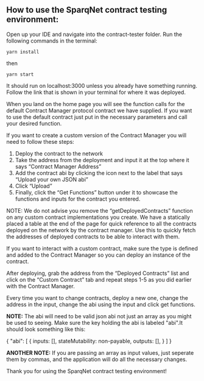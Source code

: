 ## How to use the SparqNet contract testing environment:

Open up your IDE and navigate into the contract-tester folder. Run the following commands in the terminal:

```
yarn install
```

then

```
yarn start
```

It should run on localhost:3000 unless you already have something running. Follow the link that is shown in your terminal for where it was deployed.

When you land on the home page you will see the function calls for the default Contract Manager protocol contract we have supplied. If you want to use the default contract just put in the necessary parameters and call your desired function.

If you want to create a custom version of the Contract Manager you will need to follow these steps:

1. Deploy the contract to the network
2. Take the address from the deployment and input it at the top where it says “Contract Manager Address”
3. Add the contract abi by clicking the icon next to the label that says “Upload your own JSON abi”
4. Click “Upload”
5. Finally, click the “Get Functions” button under it to showcase the functions and inputs for the contract you entered.

NOTE: We do not advise you remove the “getDeployedContracts” function on any custom contract implementations you create. We have a statically placed a table at the end of the page for quick reference to all the contracts deployed on the network by the contract manager. Use this to quickly fetch the addresses of deployed contracts to be able to interact with them.

If you want to interact with a custom contract, make sure the type is defined and added to the Contract Manager so you can deploy an instance of the contract.

After deploying, grab the address from the “Deployed Contracts” list and click on the “Custom Contract” tab and repeat steps 1-5 as you did earlier with the Contract Manager.

Every time you want to change contracts, deploy a new one, change the address in the input, change the abi using the input and click get functions.

**NOTE:** The abi will need to be valid json abi not just an array as you might be used to seeing. Make sure the key holding the abi is labeled "abi".It should look something like this:

{
 "abi": [
  {
   inputs: [],
   stateMutability: non-payable,
   outputs: [],
  }
        ]
}

**ANOTHER NOTE:** If you are passing an array as input values, just seperate them by commas, and the application will do all the necessary changes.


Thank you for using the SparqNet contract testing environment!